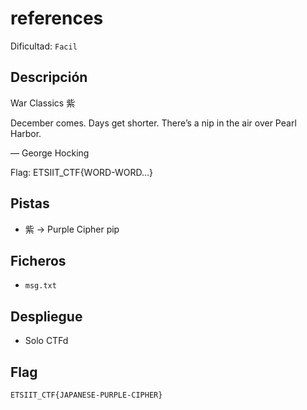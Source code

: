 # references

Dificultad: `Facil`

## Descripción
War Classics 紫

December comes.
Days get shorter.
There’s a nip in the air
over Pearl Harbor.

— George Hocking

Flag: ETSIIT_CTF{WORD-WORD...}

## Pistas
- 紫 -> Purple Cipher pip

## Ficheros
- `msg.txt`

## Despliegue
- Solo CTFd

## Flag
`ETSIIT_CTF{JAPANESE-PURPLE-CIPHER}`


